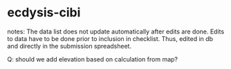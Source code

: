 # ecdysis-cibi

notes:
The data list does not update automatically after edits are done. Edits to data have to be done prior to inclusion in checklist. Thus, edited in db and directly in the submission spreadsheet.

Q: should we add elevation based on calculation from map?
